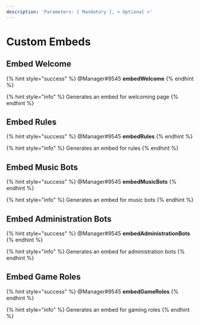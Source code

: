 ```yaml
---
description: 'Parameters: [ Mandatory ], < Optional >'
---
```


# Custom Embeds

## Embed Welcome

{% hint style="success" %}
@Manager\#9545 **embedWelcome**
{% endhint %}

{% hint style="info" %}
Generates an embed for welcoming page
{% endhint %}

## Embed Rules

{% hint style="success" %}
@Manager\#9545 **embedRules**
{% endhint %}

{% hint style="info" %}
Generates an embed for rules
{% endhint %}

## Embed Music Bots

{% hint style="success" %}
@Manager\#9545 **embedMusicBots**
{% endhint %}

{% hint style="info" %}
Generates an embed for music bots
{% endhint %}

## Embed Administration Bots

{% hint style="success" %}
@Manager\#9545 **embedAdministrationBots**
{% endhint %}

{% hint style="info" %}
Generates an embed for administration bots
{% endhint %}

## Embed Game Roles

{% hint style="success" %}
@Manager\#9545 **embedGameRoles**
{% endhint %}

{% hint style="info" %}
Generates an embed for gaming roles
{% endhint %}

